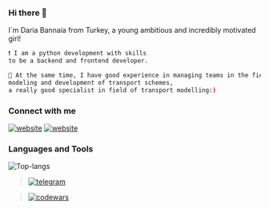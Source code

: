 ### Hi there 👋
I`m Daria Bannaia from Turkey, a young ambitious and incredibly motivated girl!

```bash
❗ I am a python development with skills 
to be a backend and frontend developer.

🚥 At the same time, I have good experience in managing teams in the field of transport 
modeling and development of transport schemes, 
a really good specialist in field of transport modelling:)
```

### Connect with me

[![website](./img/linkedin-light.svg)](https://linkedin.com/in/codeSTACKr#gh-light-mode-only)
[![website](./img/linkedin-dark.svg)](https://linkedin.com/in/codeSTACKr#gh-dark-mode-only)

### Languages and Tools


![Top-langs](https://github-readme-stats.vercel.app/api/top-langs/?username=almazpractice&layout=compact)

> [![telegram](https://img.shields.io/badge/Telegram-2CA5E0?style=for-the-badge&logo=telegram&logoColor=white)](https://t.me/alm1107)

> [![codewars](https://www.codewars.com/users/almazgimaev/badges/small)](https://www.codewars.com/users/almazgimaev)
